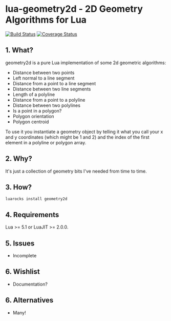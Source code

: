 # lua-geometry2d - 2D Geometry Algorithms for Lua

[![Build Status](https://travis-ci.org/geoffleyland/lua-geometry2d.svg?branch=master)](https://travis-ci.org/geoffleyland/lua-geometry2d)
[![Coverage Status](https://coveralls.io/repos/github/geoffleyland/lua-geometry2d/badge.svg?branch=master)](https://coveralls.io/github/geoffleyland/lua-geometry2d?branch=master)

## 1. What?

geometry2d is a pure Lua implementation of some 2d geometric algorithms:

+ Distance between two points
+ Left normal to a line segment
+ Distance from a point to a line segment
+ Distance between two line segments
+ Length of a polyline
+ Distance from a point to a polyline
+ Distance between two polylines
+ Is a point in a polygon?
+ Polygon orientation
+ Polygon centroid

To use it you instantiate a geometry object by telling it what you call your
x and y coordinates (which might be 1 and 2) and the index of the first element
in a polyline or polygon array.


## 2. Why?

It's just a collection of geometry bits I've needed from time to time.


## 3. How?

``luarocks install geometry2d``


## 4. Requirements

Lua >= 5.1 or LuaJIT >= 2.0.0.


## 5. Issues

+ Incomplete


## 6. Wishlist

+ Documentation?

## 6. Alternatives

+ Many!